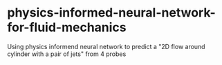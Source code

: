 # physics-informed-neural-network-for-fluid-mechanics
Using physics informend neural network to predict a "2D flow around cylinder with a pair of jets" from 4 probes
